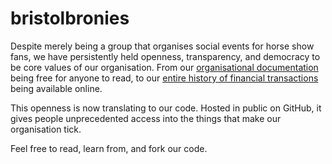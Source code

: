# bristolbronies
Despite merely being a group that organises social events for horse show fans, we have persistently held openness, transparency, and democracy to be core values of our organisation. From our [organisational documentation](http://bristolbronies.co.uk/about/documentation/) being free for anyone to read, to our [entire history of financial transactions](http://bristolbronies.co.uk/donate/) being available online.

This openness is now translating to our code. Hosted in public on GitHub, it gives people unprecedented access into the things that make our organisation tick. 

Feel free to read, learn from, and fork our code. 
